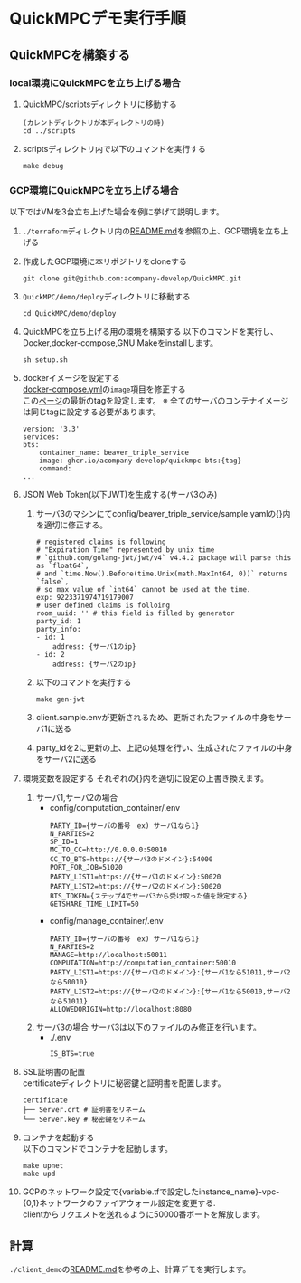 # QuickMPCデモ実行手順

## QuickMPCを構築する

### local環境にQuickMPCを立ち上げる場合
1. QuickMPC/scriptsディレクトリに移動する
    ```
    (カレントディレクトリが本ディレクトリの時)
    cd ../scripts
    ```
2. scriptsディレクトリ内で以下のコマンドを実行する
    ```
    make debug
    ```
### GCP環境にQuickMPCを立ち上げる場合
以下ではVMを3台立ち上げた場合を例に挙げて説明します。
1. `./terraform`ディレクトリ内の[README.md](terraform/README.md)を参照の上、GCP環境を立ち上げる
2. 作成したGCP環境に本リポジトリをcloneする
    ```
    git clone git@github.com:acompany-develop/QuickMPC.git
    ```
3. `QuickMPC/demo/deploy`ディレクトリに移動する
    ```
    cd QuickMPC/demo/deploy
    ```
4. QuickMPCを立ち上げる用の環境を構築する
    以下のコマンドを実行し、Docker,docker-compose,GNU Makeをinstallします。
    ```
    sh setup.sh
    ```
5. dockerイメージを設定する <br>
    [docker-compose.yml](./deploy/docker-compose.yml)の`image`項目を修正する <br>
    この[ページ](https://github.com/acompany-develop/QuickMPC/tags)の最新のtagを設定します。
    ※ 全てのサーバのコンテナイメージは同じtagに設定する必要があります。
    ```
    version: '3.3'
    services:
    bts:
        container_name: beaver_triple_service
        image: ghcr.io/acompany-develop/quickmpc-bts:{tag}
        command:
    ...
    ```

6. JSON Web Token(以下JWT)を生成する(サーバ3のみ)
    1. サーバ3のマシンにてconfig/beaver_triple_service/sample.yamlの{}内を適切に修正する。
        ```
        # registered claims is following
        # "Expiration Time" represented by unix time
        # `github.com/golang-jwt/jwt/v4` v4.4.2 package will parse this as `float64`,
        # and `time.Now().Before(time.Unix(math.MaxInt64, 0))` returns `false`,
        # so max value of `int64` cannot be used at the time.
        exp: 9223371974719179007
        # user defined claims is folloing
        room_uuid: '' # this field is filled by generator
        party_id: 1
        party_info:
        - id: 1
            address: {サーバ1のip}
        - id: 2
            address: {サーバ2のip}
        ```

    2. 以下のコマンドを実行する
        ```
        make gen-jwt
        ```

    3. client.sample.envが更新されるため、更新されたファイルの中身をサーバ1に送る
    4. party_idを2に更新の上、上記の処理を行い、生成されたファイルの中身をサーバ2に送る
7. 環境変数を設定する
    それぞれの{}内を適切に設定の上書き換えます。 <br>
    1. サーバ1,サーバ2の場合
        * config/computation_container/.env
            ```
            PARTY_ID={サーバの番号　ex) サーバ1なら1}
            N_PARTIES=2
            SP_ID=1
            MC_TO_CC=http://0.0.0.0:50010
            CC_TO_BTS=https://{サーバ3のドメイン}:54000
            PORT_FOR_JOB=51020
            PARTY_LIST1=https://{サーバ1のドメイン}:50020
            PARTY_LIST2=https://{サーバ2のドメイン}:50020
            BTS_TOKEN={ステップ4でサーバ3から受け取った値を設定する}
            GETSHARE_TIME_LIMIT=50
            ```
        * config/manage_container/.env
            ```
            PARTY_ID={サーバの番号　ex) サーバ1なら1}
            N_PARTIES=2
            MANAGE=http://localhost:50011
            COMPUTATION=http://computation_container:50010
            PARTY_LIST1=https://{サーバ1のドメイン}:{サーバ1なら51011,サーバ2なら50010}
            PARTY_LIST2=https://{サーバ2のドメイン}:{サーバ1なら50010,サーバ2なら51011}
            ALLOWEDORIGIN=http://localhost:8080
            ```
    2. サーバ3の場合
        サーバ3は以下のファイルのみ修正を行います。
        * ./.env
            ```
            IS_BTS=true
            ```
8. SSL証明書の配置 <br>
    certificateディレクトリに秘密鍵と証明書を配置します。
    ```
    certificate
    ├── Server.crt # 証明書をリネーム
    └── Server.key # 秘密鍵をリネーム
    ```
9. コンテナを起動する <br>
    以下のコマンドでコンテナを起動します。
    ```
    make upnet
    make upd
    ```
10. GCPのネットワーク設定で{variable.tfで設定したinstance_name}-vpc-{0,1}ネットワークのファイアウォール設定を変更する. <br>
    clientからリクエストを送れるように50000番ポートを解放します。

## 計算
`./client_demo`の[README.md](./client_demo/README-ja.md)を参考の上、計算デモを実行します。
